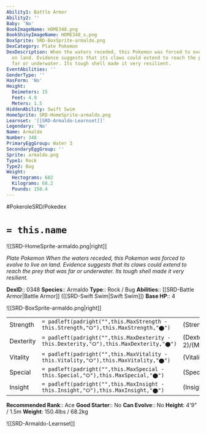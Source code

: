 ```yaml
---
Ability1: Battle Armor
Ability2: ''
Baby: 'No'
BookImageName: HOME348.png
BookShinyImageName: HOME348_s.png
BoxSprite: SRD-BoxSprite-armaldo.png
DexCategory: Plate Pokemon
DexDescription: When the waters receded, this Pokemon was forced to evolve to live
  on land. Evidence suggests that its claws could extend to reach the prey that was
  far or underwater. Its tough shell made it very resilient.
EventAbilities: ''
GenderType: ''
HasForm: 'No'
Height:
  Deimeters: 15
  Feet: 4.9
  Meters: 1.5
HiddenAbility: Swift Swim
HomeSprite: SRD-HomeSprite-armaldo.png
Learnset: '[[SRD-Armaldo-Learnset]]'
Legendary: 'No'
Name: Armaldo
Number: 348
PrimaryEggGroup: Water 3
SecondaryEggGroup: ''
Sprite: armaldo.png
Type1: Rock
Type2: Bug
Weight:
  Hectograms: 682
  Kilograms: 68.2
  Pounds: 150.4
---
```


#PokeroleSRD/Pokedex

# `= this.name`

![[SRD-HomeSprite-armaldo.png|right]]

*Plate Pokemon*
*When the waters receded, this Pokemon was forced to evolve to live on land. Evidence suggests that its claws could extend to reach the prey that was far or underwater. Its tough shell made it very resilient.*

**DexID**:: 0348
**Species**:: Armaldo
**Type**:: Rock / Bug
**Abilities**:: [[SRD-Battle Armor|Battle Armor]] ([[SRD-Swift Swim|Swift Swim]])
**Base HP**:: 4

![[SRD-BoxSprite-armaldo.png|right]]

|           |                                                                                        |                                          |
| --------- | -------------------------------------------------------------------------------------- | ---------------------------------------- |
| Strength  | `= padleft(padright("",this.MaxStrength - this.Strength,"⭘"),this.MaxStrength,"⬤")`    | (Strength::3)/(MaxStrength::7)   |
| Dexterity | `= padleft(padright("",this.MaxDexterity - this.Dexterity,"⭘"),this.MaxDexterity,"⬤")` | (Dexterity:: 2)/(MaxDexterity::4) |
| Vitality  | `= padleft(padright("",this.MaxVitality - this.Vitality,"⭘"),this.MaxVitality,"⬤")`    | (Vitality::3)/(MaxVitality::6)   |
| Special   | `= padleft(padright("",this.MaxSpecial - this.Special,"⭘"),this.MaxSpecial,"⬤")`       | (Special::2)/(MaxSpecial::5)     |
| Insight   | `= padleft(padright("",this.MaxInsight - this.Insight,"⭘"),this.MaxInsight,"⬤")`       | (Insight::2)/(MaxInsight::5)     |

**Recommended Rank**:: Ace
**Good Starter**:: No
**Can Evolve**:: No
**Height**: 4'9" / 1.5m
**Weight**: 150.4lbs / 68.2kg

![[SRD-Armaldo-Learnset]]
